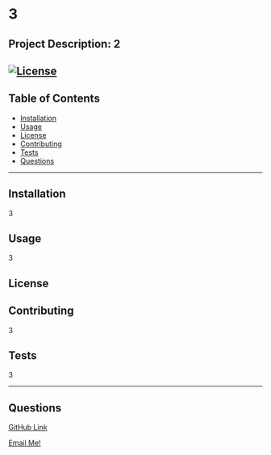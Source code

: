 
# 3

## Project Description: 2
## [![License](https://img.shields.io/badge/License-Boost_1.0-lightblue.svg)](https://www.boost.org/LICENSE_1_0.txt)

## Table of Contents
  - [Installation](#installation)
  - [Usage](#usage)
  - [License](#license)
  - [Contributing](#contributing)
  - [Tests](#tests)
  - [Questions](#questions)

---
## Installation

3

## Usage

3

## License

## Contributing

3

## Tests

3

---
## Questions
[GitHub Link](https://github.com/3)

[Email Me!](mailto:3)
